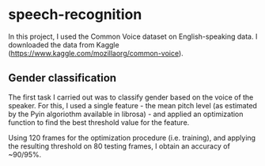 # speech-recognition

In this project, I used the Common Voice dataset on English-speaking data. I downloaded the data from Kaggle (https://www.kaggle.com/mozillaorg/common-voice).

## Gender classification
The first task I carried out was to classify gender based on the voice of the speaker. For this, I used a single feature - the mean pitch level (as estimated by the Pyin algoriothm available in librosa) - and applied an optimization function to find the best threshold value for the feature.

Using 120 frames for the optimization procedure (i.e. training), and applying the resulting threshold on 80 testing frames, I obtain an accuracy of ~90/95%. 
